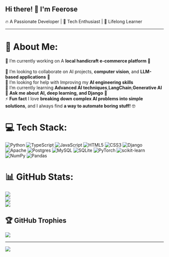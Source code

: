 ## Hi there! 👋 I'm Feerose  

🔥 A Passionate Developer | 📝 Tech Enthusiast | 🌟 Lifelong Learner

---
# 💫 About Me:
🔭 I’m currently working on A **local handicraft e-commerce platform** 🛒<br>  
👯 I’m looking to collaborate on AI projects, **computer vision**, and **LLM-based applications** 🤖<br>
🤝 I’m looking for help with Improving my **AI engineering skills**<br>
🌱 I’m currently learning **Advanced AI techniques**,**LangChain**,**Generative AI**<br>
💬 **Ask me about** **AI, deep learning, and Django** 🚀<br>
⚡ **Fun fact** I love **breaking down complex AI problems into simple solutions**, and I always find **a way to automate boring stuff!** 🤓<br>  



# 💻 Tech Stack:
![Python](https://img.shields.io/badge/python-3670A0?style=for-the-badge&logo=python&logoColor=ffdd54) ![TypeScript](https://img.shields.io/badge/typescript-%23007ACC.svg?style=for-the-badge&logo=typescript&logoColor=white) ![JavaScript](https://img.shields.io/badge/javascript-%23323330.svg?style=for-the-badge&logo=javascript&logoColor=%23F7DF1E) ![HTML5](https://img.shields.io/badge/html5-%23E34F26.svg?style=for-the-badge&logo=html5&logoColor=white) ![CSS3](https://img.shields.io/badge/css3-%231572B6.svg?style=for-the-badge&logo=css3&logoColor=white) ![Django](https://img.shields.io/badge/django-%23092E20.svg?style=for-the-badge&logo=django&logoColor=white) ![Apache](https://img.shields.io/badge/apache-%23D42029.svg?style=for-the-badge&logo=apache&logoColor=white) ![Postgres](https://img.shields.io/badge/postgres-%23316192.svg?style=for-the-badge&logo=postgresql&logoColor=white) ![MySQL](https://img.shields.io/badge/mysql-4479A1.svg?style=for-the-badge&logo=mysql&logoColor=white) ![SQLite](https://img.shields.io/badge/sqlite-%2307405e.svg?style=for-the-badge&logo=sqlite&logoColor=white) ![PyTorch](https://img.shields.io/badge/PyTorch-%23EE4C2C.svg?style=for-the-badge&logo=PyTorch&logoColor=white) ![scikit-learn](https://img.shields.io/badge/scikit--learn-%23F7931E.svg?style=for-the-badge&logo=scikit-learn&logoColor=white) ![NumPy](https://img.shields.io/badge/numpy-%23013243.svg?style=for-the-badge&logo=numpy&logoColor=white) ![Pandas](https://img.shields.io/badge/pandas-%23150458.svg?style=for-the-badge&logo=pandas&logoColor=white)
# 📊 GitHub Stats:
![](https://github-readme-stats.vercel.app/api?username=feerose111&theme=dark&hide_border=false&include_all_commits=true&count_private=false)<br/>
![](https://nirzak-streak-stats.vercel.app/?user=feerose111&theme=dark&hide_border=false)<br/>
![](https://github-readme-stats.vercel.app/api/top-langs/?username=feerose111&theme=dark&hide_border=false&include_all_commits=true&count_private=false&layout=compact)

## 🏆 GitHub Trophies
![](https://github-profile-trophy.vercel.app/?username=feerose111&theme=radical&no-frame=false&no-bg=true&margin-w=4)

---
[![](https://visitcount.itsvg.in/api?id=feerose111&icon=0&color=0)](https://visitcount.itsvg.in)

<!-- Proudly created with GPRM ( https://gprm.itsvg.in ) -->
